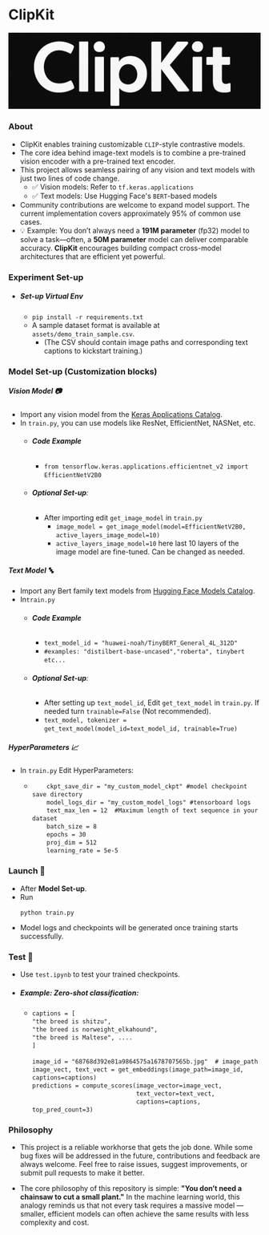 # ClipKit
<p align="center">
  <img src="https://github.com/anish9/ClipKit/blob/main/assets/clipkit_log.png" alt="ClipKit Logo" width="600"/>
</p>

### About
- ClipKit enables training customizable ```CLIP```-style contrastive models.
- The core idea behind image-text models is to combine a pre-trained vision encoder with a pre-trained text encoder.
- This project allows seamless pairing of any vision and text models with just two lines of code change.
  - ✅ Vision models: Refer to ```tf.keras.applications```
  - ✅ Text models: Use Hugging Face's ```BERT```-based models
- Community contributions are welcome to expand model support. The current implementation covers approximately 95% of common use cases.
- 💡 Example: You don’t always need a **191M parameter** (fp32) model to solve a task—often, a **50M parameter** model can deliver comparable accuracy.
   **ClipKit** encourages building compact cross-model architectures that are efficient yet powerful.

### Experiment Set-up
- ##### Set-up Virtual Env
  - ```pip install -r requirements.txt```
  - A sample dataset format is available at ```assets/demo_train_sample.csv```.
    - (The CSV should contain image paths and corresponding text captions to kickstart training.)

### Model Set-up (Customization blocks)
##### Vision Model 📷
- Import any vision model from the <a href="https://keras.io/api/applications/">Keras Applications Catalog</a>.
- In ```train.py```, you can use models like ResNet, EfficientNet, NASNet, etc.
  - ###### **Code Example**
    - ```from tensorflow.keras.applications.efficientnet_v2 import EfficientNetV2B0```
  - ###### **Optional Set-up**:
    - After importing edit ```get_image_model``` in ```train.py```
      - ```image_model = get_image_model(model=EfficientNetV2B0, active_layers_image_model=10)```
      - ```active_layers_image_model=10``` here last 10 layers of the image model are fine-tuned. Can be changed as needed.
      
##### Text Model 🔤
- Import any Bert family text models from <a href="https://huggingface.co/models?search=bert">Hugging Face Models Catalog</a>.
- In```train.py```
  - ###### **Code Example**
    - ```text_model_id = "huawei-noah/TinyBERT_General_4L_312D" ```
    - ```#examples: "distilbert-base-uncased","roberta", tinybert etc...```
  - ###### **Optional Set-up**:
    - After setting up ```text_model_id```, Edit ```get_text_model``` in ```train.py```. If needed turn ```trainable=False``` (Not recommended).
    - ```text_model, tokenizer = get_text_model(model_id=text_model_id, trainable=True)```

##### HyperParameters 📈
- In ```train.py``` Edit HyperParameters:
  
  - ```
        ckpt_save_dir = "my_custom_model_ckpt" #model checkpoint save directory
        model_logs_dir = "my_custom_model_logs" #tensorboard logs
        text_max_len = 12  #Maximum length of text sequence in your dataset
        batch_size = 8  
        epochs = 30
        proj_dim = 512 
        learning_rate = 5e-5
    ```  
### Launch 🚀
- After **Model Set-up**.
- Run
  ```
  python train.py
  ```
- Model logs and checkpoints will be generated once training starts successfully.

### Test 🧮
- Use ```test.ipynb``` to test your trained checkpoints.
- ##### **Example:  Zero-shot classification**: 
  - ```
    captions = [
    "the breed is shitzu",
    "the breed is norweight_elkahound",
    "the breed is Maltese", ....
    ]

    image_id = "68768d392e81a9864575a1678707565b.jpg"  # image_path
    image_vect, text_vect = get_embeddings(image_path=image_id, captions=captions)
    predictions = compute_scores(image_vector=image_vect,
                                 text_vector=text_vect,
                                 captions=captions, top_pred_count=3)
    ```   

### Philosophy
  - This project is a reliable workhorse that gets the job done. While some bug fixes will be addressed in the future, contributions and feedback are always welcome. Feel free to raise issues, suggest improvements,
    or submit pull requests to make it better.

  - The core philosophy of this repository is simple:
    **"You don’t need a chainsaw to cut a small plant."**
    In the machine learning world, this analogy reminds us that not every task requires a massive model — smaller, efficient models can often achieve the same results with less complexity and cost.
